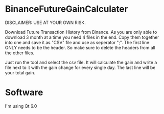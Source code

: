 # BinanceFutureGainCalculater

DISCLAIMER: USE AT YOUR OWN RISK.

Download Future Transaction History from Binance. As you are only able to download 3 month at a time you need 4 files in the end. Copy them together into one and save it as "CSV" file and use as seperator ";". The first line ONLY needs to be the header. So make sure to delete the headers from all the other files.

Just run the tool and select the csv file. It will calculate the gain and write a file next to it with the gain change for every single day. The last line will be your total gain. 

# Software
I'm using Qt 6.0 
